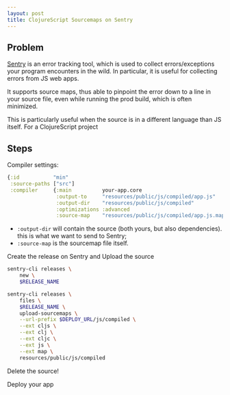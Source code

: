 ```yaml
---
layout: post
title: ClojureScript Sourcemaps on Sentry
---
```


## Problem

[Sentry][sentry] is an error tracking tool, which is used to collect
errors/exceptions your program encounters in the wild. In particular, it
is useful for collecting errors from JS web apps.

[sentry]: https://sentry.io

It supports source maps, thus able to pinpoint the error down to a line
in your source file, even while running the prod build, which is often
minimized.

This is particularly useful when the source is in a different language
than JS itself. For a ClojureScript project

## Steps

Compiler settings:

```clj
{:id           "min"
 :source-paths ["src"]
 :compiler     {:main          your-app.core
                :output-to     "resources/public/js/compiled/app.js"
                :output-dir    "resources/public/js/compiled"
                :optimizations :advanced
                :source-map    "resources/public/js/compiled/app.js.map"}}
```

- `:output-dir` will contain the source (both yours, but also dependencies).
this is what we want to send to Sentry;
- `:source-map` is the sourcemap file itself.

Create the release on Sentry and Upload the source

```bash
sentry-cli releases \
    new \
    $RELEASE_NAME

sentry-cli releases \
    files \
    $RELEASE_NAME \
    upload-sourcemaps \
    --url-prefix $DEPLOY_URL/js/compiled \
    --ext cljs \
    --ext clj \
    --ext cljc \
    --ext js \
    --ext map \
    resources/public/js/compiled
```

Delete the source!

Deploy your app
